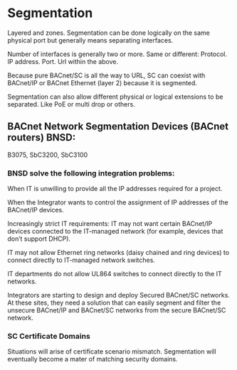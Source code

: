 # Segmentation

Layered and zones. Segmentation can be done logically on the same physical port but generally means separating interfaces. 

Number of interfaces is generally two or more. Same or different: Protocol. IP address. Port. Url within the above. 

Because pure BACnet/SC is all the way to URL, SC can coexist with BACnet/IP or BACnet Ethernet (layer 2) because it is segmented. 

Segmentation can also allow different physical or logical extensions to be separated. Like PoE or multi drop or others.

## BACnet Network Segmentation Devices (BACnet routers) BNSD:
B3075, SbC3200, SbC3100

### BNSD solve the following integration problems:

When IT is unwilling to provide all the IP addresses required for a project.

When the Integrator wants to control the assignment of IP addresses of the BACnet/IP devices.

Increasingly strict IT requirements: IT may not want certain BACnet/IP devices connected to the IT-managed network (for example, devices that don’t support DHCP).

IT may not allow Ethernet ring networks (daisy chained and ring devices) to connect directly to IT-managed network switches.

IT departments do not allow UL864 switches to connect directly to the IT networks.

Integrators are starting to design and deploy Secured BACnet/SC networks. At these sites, they need a solution that can easily segment and filter the unsecure BACnet/IP and BACnet/SC networks from the secure BACnet/SC network.

### SC Certificate Domains

Situations will arise of certificate scenario mismatch. Segmentation will eventually become a mater of matching security domains.
 
